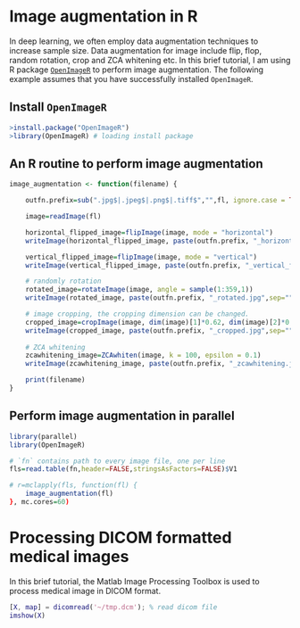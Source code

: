 
# Image augmentation in R

In deep learning, we often employ data augmentation techniques to increase sample size. Data augmentation for image include flip, flop, random rotation, crop and ZCA whitening etc. In this brief tutorial, I am using R package [`OpenImageR`](https://cran.r-project.org/package=OpenImageR) to perform image augmentation. The following example assumes that you have successfully installed `OpenImageR`.

## Install `OpenImageR`
```R
>install.package("OpenImageR")
>library(OpenImageR) # loading install package
```

## An R routine to perform image augmentation
```R
image_augmentation <- function(filename) {

    outfn.prefix=sub(".jpg$|.jpeg$|.png$|.tiff$","",fl, ignore.case = TRUE)

    image=readImage(fl)

    horizontal_flipped_image=flipImage(image, mode = "horizontal")
    writeImage(horizontal_flipped_image, paste(outfn.prefix, "_horizontal_flipped.jpg",sep=""))

    vertical_flipped_image=flipImage(image, mode = "vertical")
    writeImage(vertical_flipped_image, paste(outfn.prefix, "_vertical_flipped.jpg",sep=""))

    # randomly rotation
    rotated_image=rotateImage(image, angle = sample(1:359,1))
    writeImage(rotated_image, paste(outfn.prefix, "_rotated.jpg",sep=""))

    # image cropping, the cropping dimension can be changed.
    cropped_image=cropImage(image, dim(image)[1]*0.62, dim(image)[2]*0.62)
    writeImage(cropped_image, paste(outfn.prefix, "_cropped.jpg",sep=""))
	
    # ZCA whitening
    zcawhitening_image=ZCAwhiten(image, k = 100, epsilon = 0.1)
    writeImage(zcawhitening_image, paste(outfn.prefix, "_zcawhitening.jpg",sep=""))

    print(filename)
} 
```

## Perform image augmentation in parallel
```R
library(parallel)
library(OpenImageR)

# `fn` contains path to every image file, one per line
fls=read.table(fn,header=FALSE,stringsAsFactors=FALSE)$V1

# r=mclapply(fls, function(fl) {
	image_augmentation(fl)
}, mc.cores=60)
```


# Processing DICOM formatted medical images
In this brief tutorial, the Matlab Image Processing Toolbox is used to process medical image in DICOM format.

```matlab
[X, map] = dicomread('~/tmp.dcm'); % read dicom file
imshow(X)
```

